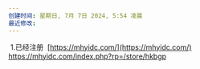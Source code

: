 ```yaml
---
创建时间: 星期日, 7月 7日 2024, 5:54 凌晨
最近修改: 
---
```

 1.已经注册
 [https://mhyidc.com/](https://mhyidc.com/)
 https://mhyidc.com/index.php?rp=/store/hkbgp
